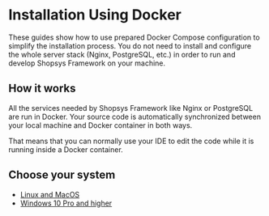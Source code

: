 # Installation Using Docker

These guides show how to use prepared Docker Compose configuration to simplify the installation process.
You do not need to install and configure the whole server stack (Nginx, PostgreSQL, etc.) in order to run and develop Shopsys Framework on your machine.

## How it works
All the services needed by Shopsys Framework like Nginx or PostgreSQL are run in Docker.
Your source code is automatically synchronized between your local machine and Docker container in both ways.

That means that you can normally use your IDE to edit the code while it is running inside a Docker container.

## Choose your system
- [Linux and MacOS](docs/introduction/installation-using-docker-linux-macos.md)
- [Windows 10 Pro and higher](docs/introduction/installation-using-docker-windows-10-pro-higher.md)